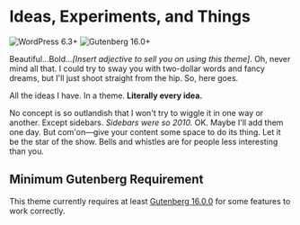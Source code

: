 # Ideas, Experiments, and Things

![WordPress 6.3+](https://img.shields.io/badge/WordPress%206.3+-0073AA?style=flat-square)
![Gutenberg 16.0+](https://img.shields.io/badge/Gutenberg%2016.0+-000000?style=flat-square)

Beautiful...Bold..._[Insert adjective to sell you on using this theme]_. Oh, never mind all that. I could try to sway you with two-dollar words and fancy dreams, but I'll just shoot straight from the hip. So, here goes.

All the ideas I have. In a theme. **Literally every idea.**

No concept is so outlandish that I won't try to wiggle it in one way or another. Except sidebars. _Sidebars were so 2010._ OK. Maybe I'll add them one day. But com'on—give your content some space to do its thing. Let it be the star of the show. Bells and whistles are for people less interesting than you.

## Minimum Gutenberg Requirement

This theme currently requires at least [Gutenberg 16.0.0](https://github.com/WordPress/gutenberg/releases/tag/v16.0.0) for some features to work correctly.
